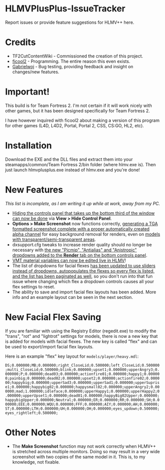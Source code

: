 # HLMVPlusPlus-IssueTracker
Report issues or provide feature suggestions for HLMV++ here.

# Credits
- TF2CutContentWiki - Commissioned the creation of this project.
- [ficool2](https://github.com/ficool2) - Programming. The entire reason this even exists.
- [Gabrielwoj](https://github.com/gabrielwoj) - Bug testing, providing feedback and insight on changes/new features.

# Important!
This build is for Team Fortress 2. I'm not certain if it will work nicely with other games, but it has been designed specifically for Team Fortress 2.

I have however inquired with ficool2 about making a version of this program for other games (L4D, L4D2, Portal, Portal 2, CSS, CS:GO, HL2, etc).

# Installation
Download the EXE and the DLL files and extract them into your steamapps/common/Team Fortress 2/bin folder (where hlmv.exe is). Then just launch hlmvplusplus.exe instead of hlmv.exe and you're done!

# New Features
*This list is incomplete, as I am writing it up while at work, away from my PC.*

- [Hiding the controls panel that takes up the bottom third of the window can now be done](https://drive.google.com/file/d/1zGoXqRgWLNYCyMDyXg15ZOw6gnSVF2An/view?usp=drivesdk) via **View > Hide Control Panel**.
- **Options > Make Screenshot** now functions correctly, [generating a TGA formatted screenshot complete with a proper automatically created alpha channel](https://twitter.com/TF2CCWiki/status/1506697372360921091?t=6W5JvdDRSGEu30G94_DeHQ) for easy background removal for renders, even on [models with transparent/semi-transparent areas](https://twitter.com/TF2CCWiki/status/1505343182204190725?t=JvEA1EFZzbPdvkjvxJQ3cQ).
- dxsupport.cfg tweaks to increase render quality should no longer be necessary with [the new "Picmip", "Antialias" and "Anistropic" dropdowns added to the **Render** tab on the bottom controls panel](https://twitter.com/TF2CCWiki/status/1494112255151153154?t=Sm1IA5paAfwOYRvCZckx-Q).
- [VMT material variables can now be edited live in HLMV](https://twitter.com/TF2CCWiki/status/1492267684372828167?t=FQ9Brn1XsnCRMPTCRNdGbg)!
- The list of dropdowns for facial flexes [has been updated to use sliders instead of dropdowns, autopopulates the flexes so every flex is listed, and the list has been paginated as well](https://media.discordapp.net/attachments/993823597401489468/993824557574127697/unknown-60.png), so you don't run into that fun issue where changing which flex a dropdown controls causes all your flex settings to reset.
- The ability to save and import facial flex layouts has been added. More info and an example layout can be seen in the next section.

# New Facial Flex Saving
If you are familiar with using the Registry Editor (regedit.exe) to modify the "trans", "rot" and "lightrot" settings for models, there is now a new key that is added for models with facial flexes. The new key is called "flex" and can be used to export/import facial flex layouts.

Here is an example "flex" key layout for `models/player/heavy.mdl`:

`DS;0.000000;MB;0.000000;right_CloseLid;0.500000;left_CloseLid;0.500000;multi_CloseLid;0.500000;blink;0.000000;upset1;0.000000;upperAngry3;0.000000;P;0.000000;dead03;0.000000;actionfire01;0.000000;happy1;0.000000;painbig;0.000000;dead02;0.000000;upset2;0.000000;actionfire02;0.000000;happybig;0.000000;upperSad3;0.000000;upperSad1;0.000000;upperSuprise1;0.000000;happybig02;0.000000;happysmall02;0.000000;upperAngry2;0.000000;mad;1.000000;idleface;0.000000;upperHappy1;0.000000;upperHappy2;0.000000;upperUpset1;0.000000;dead01;0.000000;happyBig02Upper;0.000000;happybigUpper;0.000000;Neutral;0.000000;ER;0.000000;RR;0.000000;SH;0.000000;EEE;0.000000;WQU;0.000000;FFF;0.000000;AIY;0.000000;AH;0.000000;ST;0.000000;LTH;0.000000;UH;0.000000;OH;0.000000;eyes_updown;0.500000;eyes_rightleft;0.500000;`

# Other Notes
- The **Make Screenshot** function may not work correctly when HLMV++ is stretched across multiple monitors. Doing so may result in a very wide screenshot with two copies of the same model in it. This is, to my knowledge, not fixable.
